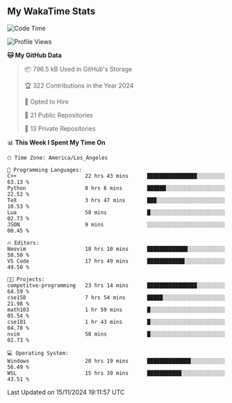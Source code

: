 ## My WakaTime Stats
<!--START_SECTION:waka-->
![Code Time](http://img.shields.io/badge/Code%20Time-136%20hrs%2046%20mins-blue)

![Profile Views](http://img.shields.io/badge/Profile%20Views-0-blue)

**🐱 My GitHub Data** 

> 📦 796.5 kB Used in GitHub's Storage 
 > 
> 🏆 322 Contributions in the Year 2024
 > 
> 💼 Opted to Hire
 > 
> 📜 21 Public Repositories 
 > 
> 🔑 13 Private Repositories 
 > 
📊 **This Week I Spent My Time On** 

```text
🕑︎ Time Zone: America/Los_Angeles

💬 Programming Languages: 
C++                      22 hrs 43 mins      ████████████████░░░░░░░░░   63.13 % 
Python                   8 hrs 6 mins        ██████░░░░░░░░░░░░░░░░░░░   22.52 % 
TeX                      3 hrs 47 mins       ███░░░░░░░░░░░░░░░░░░░░░░   10.53 % 
Lua                      58 mins             █░░░░░░░░░░░░░░░░░░░░░░░░   02.73 % 
JSON                     9 mins              ░░░░░░░░░░░░░░░░░░░░░░░░░   00.45 % 

🔥 Editors: 
Neovim                   18 hrs 10 mins      █████████████░░░░░░░░░░░░   50.50 % 
VS Code                  17 hrs 49 mins      ████████████░░░░░░░░░░░░░   49.50 % 

🐱‍💻 Projects: 
competitve-programming   23 hrs 14 mins      ████████████████░░░░░░░░░   64.59 % 
cse158                   7 hrs 54 mins       █████░░░░░░░░░░░░░░░░░░░░   21.98 % 
math103                  1 hr 59 mins        █░░░░░░░░░░░░░░░░░░░░░░░░   05.54 % 
cse101                   1 hr 43 mins        █░░░░░░░░░░░░░░░░░░░░░░░░   04.78 % 
nvim                     58 mins             █░░░░░░░░░░░░░░░░░░░░░░░░   02.73 % 

💻 Operating System: 
Windows                  20 hrs 19 mins      ██████████████░░░░░░░░░░░   56.49 % 
WSL                      15 hrs 39 mins      ███████████░░░░░░░░░░░░░░   43.51 % 
```


 Last Updated on 15/11/2024 19:11:57 UTC
<!--END_SECTION:waka-->
